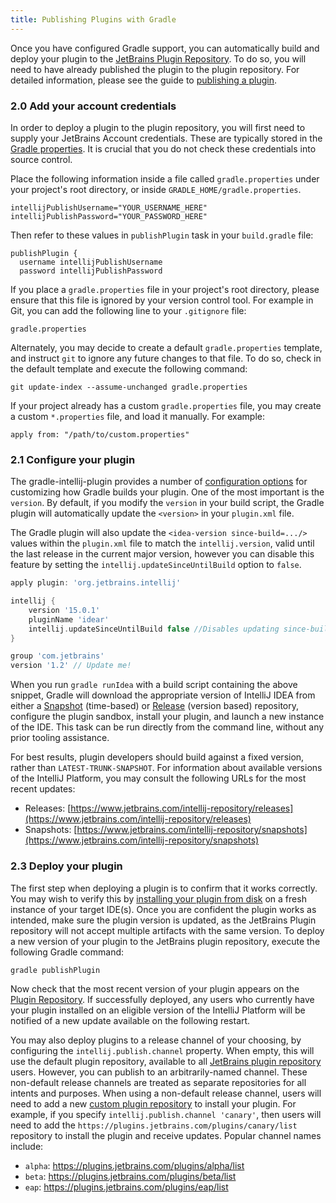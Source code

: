 ```yaml
---
title: Publishing Plugins with Gradle
---
```


Once you have configured Gradle support, you can automatically build and deploy your plugin to the [JetBrains Plugin Repository](https://plugins.jetbrains.com). To do so, you 
will need to have already published the plugin to the plugin repository. For detailed information, please see the guide to [publishing a plugin](../../basics/getting_started/publishing_plugin.md).

### 2.0 Add your account credentials

In order to deploy a plugin to the plugin repository, you will first need to supply your JetBrains Account credentials. These are typically stored in the [Gradle properties](https://docs.gradle.org/current/userguide/build_environment.html#sec:gradle_configuration_properties). It is crucial that you do not check these credentials into source control.

Place the following information inside a file called `gradle.properties` under your project's root directory, or inside `GRADLE_HOME/gradle.properties`.

```
intellijPublishUsername="YOUR_USERNAME_HERE"
intellijPublishPassword="YOUR_PASSWORD_HERE"
```

Then refer to these values in `publishPlugin` task in your `build.gradle` file:

```
publishPlugin {
  username intellijPublishUsername
  password intellijPublishPassword
```

If you place a `gradle.properties` file in your project's root directory, please ensure that this file is ignored by your version control tool. For example in Git, you can add the following line to your `.gitignore` file:

```
gradle.properties
```

Alternately, you may decide to create a default `gradle.properties` template, and instruct `git` to ignore any future changes to that file. To do so, check in the default template and execute the following command:

```
git update-index --assume-unchanged gradle.properties
```

If your project already has a custom `gradle.properties` file, you may create a custom `*.properties` file, and load it manually. For example:

```
apply from: "/path/to/custom.properties"
```

### 2.1 Configure your plugin

The gradle-intellij-plugin provides a number of [configuration options](https://github.com/JetBrains/gradle-intellij-plugin#configuration) for customizing how Gradle builds your plugin. One of the most important is the `version`. By default, if you modify the `version` in your build script, the Gradle plugin will automatically update the `<version>` in your `plugin.xml` file. 
 
 The Gradle plugin will also update the `<idea-version since-build=.../>` values within the `plugin.xml` file to match the `intellij.version`, valid until the last release in the current major version, however you can disable this feature by setting the `intellij.updateSinceUntilBuild` option to `false`.

```groovy
apply plugin: 'org.jetbrains.intellij'

intellij {
    version '15.0.1'
    pluginName 'idear'
    intellij.updateSinceUntilBuild false //Disables updating since-build attribute in plugin.xml
}

group 'com.jetbrains'
version '1.2' // Update me!
```

When you run `gradle runIdea` with a build script containing the above snippet, Gradle will download the appropriate version of IntelliJ IDEA from either a [Snapshot](https://www.jetbrains.com/intellij-repository/snapshots) (time-based) or [Release](https://www.jetbrains.com/intellij-repository/releases/) (version based) repository, configure the plugin sandbox, install your plugin, and launch a new instance of the IDE. This task can be run directly from the command line, without any prior tooling assistance. 

For best results, plugin developers should build against a fixed version, rather than `LATEST-TRUNK-SNAPSHOT`. For information about available versions of the IntelliJ Platform, you may consult the following URLs for the most recent updates:

* Releases: [https://www.jetbrains.com/intellij-repository/releases](https://www.jetbrains.com/intellij-repository/releases)
* Snapshots: [https://www.jetbrains.com/intellij-repository/snapshots](https://www.jetbrains.com/intellij-repository/snapshots)

### 2.3 Deploy your plugin

The first step when deploying a plugin is to confirm that it works correctly. You may wish to verify this by [installing your plugin from disk](https://www.jetbrains.com/help/idea/managing-plugins.html) on a fresh instance of your target IDE(s). Once you are confident the plugin works as intended, make sure the plugin version is updated, as the JetBrains Plugin repository will not accept multiple artifacts with the same version. To deploy a new version of your plugin to the JetBrains plugin repository, execute the following Gradle command:

```bash
gradle publishPlugin
```

Now check that the most recent version of your plugin appears on the [Plugin Repository](https://plugins.jetbrains.com/). If successfully deployed, any users who currently have your plugin installed on an eligible version of the IntelliJ Platform will be notified of a new update available on the following restart.

You may also deploy plugins to a release channel of your choosing, by configuring the `intellij.publish.channel` property. When empty, this will use the default plugin repository, available to all [JetBrains plugin repository](https://plugins.jetbrains.com/) users. However, you can publish to an arbitrarily-named channel. These non-default release channels are treated as separate repositories for all intents and purposes. When using a non-default release channel, users will need to add a new [custom plugin repository](https://www.jetbrains.com/help/idea/managing-plugins.html#repos) to install your plugin. For example, if you specify `intellij.publish.channel 'canary'`, then users will need to add the `https://plugins.jetbrains.com/plugins/canary/list` repository to install the plugin and receive updates.  Popular channel names include:

* `alpha`: https://plugins.jetbrains.com/plugins/alpha/list
* `beta`: https://plugins.jetbrains.com/plugins/beta/list
* `eap`: https://plugins.jetbrains.com/plugins/eap/list
